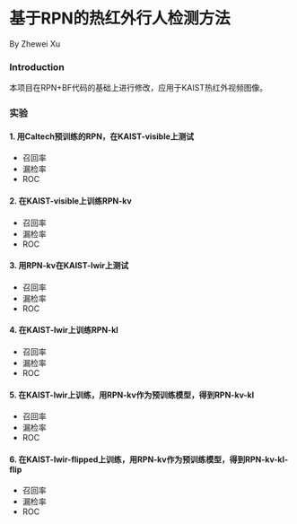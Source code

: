 # 基于RPN的热红外行人检测方法

By Zhewei Xu

### Introduction

本项目在RPN+BF代码的基础上进行修改，应用于KAIST热红外视频图像。

### 实验

#### 1. 用Caltech预训练的RPN，在KAIST-visible上测试
- 召回率
- 漏检率
- ROC

#### 2. 在KAIST-visible上训练RPN-kv
- 召回率
- 漏检率
- ROC

#### 3. 用RPN-kv在KAIST-lwir上测试
- 召回率
- 漏检率
- ROC

#### 4. 在KAIST-lwir上训练RPN-kl
- 召回率
- 漏检率
- ROC

#### 5. 在KAIST-lwir上训练，用RPN-kv作为预训练模型，得到RPN-kv-kl
- 召回率
- 漏检率
- ROC

#### 6. 在KAIST-lwir-flipped上训练，用RPN-kv作为预训练模型，得到RPN-kv-kl-flip
- 召回率
- 漏检率
- ROC
 


